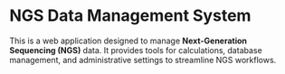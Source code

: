 # NGS Data Management System

This is a web application designed to manage **Next-Generation Sequencing (NGS)** data. It provides tools for calculations, database management, and administrative settings to streamline NGS workflows.
